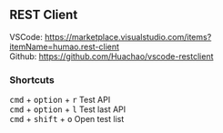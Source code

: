 REST Client
---

VSCode: https://marketplace.visualstudio.com/items?itemName=humao.rest-client  
Github: https://github.com/Huachao/vscode-restclient  

### Shortcuts

<kbd>cmd</kbd> + <kbd>option</kbd> + <kbd>r</kbd> Test API  
<kbd>cmd</kbd> + <kbd>option</kbd> + <kbd>l</kbd> Test last API  
<kbd>cmd</kbd> + <kbd>shift</kbd> + <kbd>o</kbd> Open test list